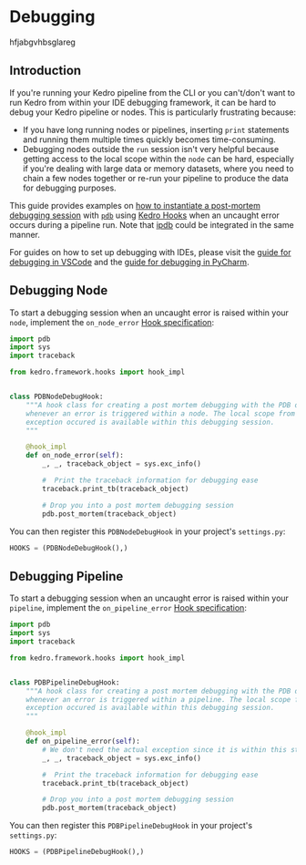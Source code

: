 # Debugging
hfjabgvhbsglareg
## Introduction

If you're running your Kedro pipeline from the CLI or you can't/don't want to run Kedro from within your IDE debugging framework, it can be hard to debug your Kedro pipeline or nodes. This is particularly frustrating because:

* If you have long running nodes or pipelines, inserting `print` statements and running them multiple times quickly becomes time-consuming.
* Debugging nodes outside the `run` session isn't very helpful because getting access to the local scope within the `node` can be hard, especially if you're dealing with large data or memory datasets, where you need to chain a few nodes together or re-run your pipeline to produce the data for debugging purposes.

This guide provides examples on [how to instantiate a post-mortem debugging session](https://docs.python.org/3/library/pdb.html#pdb.post_mortem) with [`pdb`](https://docs.python.org/3/library/pdb.html) using [Kedro Hooks](../hooks/introduction.md) when an uncaught error occurs during a pipeline run. Note that [ipdb](https://pypi.org/project/ipdb/) could be integrated in the same manner.

For guides on how to set up debugging with IDEs, please visit the [guide for debugging in VSCode](./set_up_vscode.md#debugging) and the [guide for debugging in PyCharm](./set_up_pycharm.md#debugging).

## Debugging Node

To start a debugging session when an uncaught error is raised within your `node`, implement the `on_node_error` [Hook specification](/kedro.framework.hooks):

```python
import pdb
import sys
import traceback

from kedro.framework.hooks import hook_impl


class PDBNodeDebugHook:
    """A hook class for creating a post mortem debugging with the PDB debugger
    whenever an error is triggered within a node. The local scope from when the
    exception occured is available within this debugging session.
    """

    @hook_impl
    def on_node_error(self):
        _, _, traceback_object = sys.exc_info()

        #  Print the traceback information for debugging ease
        traceback.print_tb(traceback_object)

        # Drop you into a post mortem debugging session
        pdb.post_mortem(traceback_object)
```

You can then register this `PDBNodeDebugHook` in your project's `settings.py`:

```python
HOOKS = (PDBNodeDebugHook(),)
```

## Debugging Pipeline

To start a debugging session when an uncaught error is raised within your `pipeline`, implement the `on_pipeline_error` [Hook specification](/kedro.framework.hooks):

```python
import pdb
import sys
import traceback

from kedro.framework.hooks import hook_impl


class PDBPipelineDebugHook:
    """A hook class for creating a post mortem debugging with the PDB debugger
    whenever an error is triggered within a pipeline. The local scope from when the
    exception occured is available within this debugging session.
    """

    @hook_impl
    def on_pipeline_error(self):
        # We don't need the actual exception since it is within this stack frame
        _, _, traceback_object = sys.exc_info()

        #  Print the traceback information for debugging ease
        traceback.print_tb(traceback_object)

        # Drop you into a post mortem debugging session
        pdb.post_mortem(traceback_object)
```

You can then register this `PDBPipelineDebugHook` in your project's `settings.py`:

```python
HOOKS = (PDBPipelineDebugHook(),)
```
